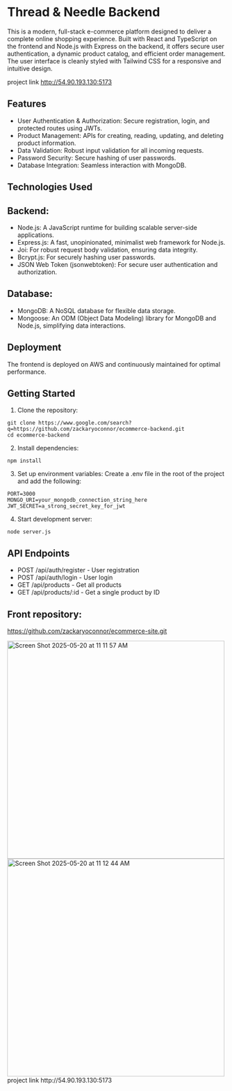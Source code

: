 # Thread & Needle Backend
This is a modern, full-stack e-commerce platform designed to deliver a complete online shopping experience. Built with React and TypeScript on the frontend and Node.js with Express on the backend, it offers secure user authentication, a dynamic product catalog, and efficient order management. The user interface is cleanly styled with Tailwind CSS for a responsive and intuitive design.

project link http://54.90.193.130:5173

## Features
- User Authentication & Authorization: Secure registration, login, and protected routes using JWTs.
- Product Management: APIs for creating, reading, updating, and deleting product information.
- Data Validation: Robust input validation for all incoming requests.
- Password Security: Secure hashing of user passwords.
- Database Integration: Seamless interaction with MongoDB.

## Technologies Used

## Backend:
- Node.js: A JavaScript runtime for building scalable server-side applications.
- Express.js: A fast, unopinionated, minimalist web framework for Node.js.
- Joi: For robust request body validation, ensuring data integrity.
- Bcrypt.js: For securely hashing user passwords.
- JSON Web Token (jsonwebtoken): For secure user authentication and authorization.

## Database:
- MongoDB: A NoSQL database for flexible data storage.
- Mongoose: An ODM (Object Data Modeling) library for MongoDB and Node.js, simplifying data interactions.

## Deployment
The frontend is deployed on AWS and continuously maintained for optimal performance.

## Getting Started
1. Clone the repository:
```
git clone https://www.google.com/search?q=https://github.com/zackaryoconnor/ecommerce-backend.git
cd ecommerce-backend
```

2. Install dependencies:
```
npm install
```

3. Set up environment variables:
Create a .env file in the root of the project and add the following:
```
PORT=3000
MONGO_URI=your_mongodb_connection_string_here
JWT_SECRET=a_strong_secret_key_for_jwt
```

4. Start development server:
```
node server.js
```

## API Endpoints
- POST /api/auth/register - User registration
- POST /api/auth/login - User login
- GET /api/products - Get all products
- GET /api/products/:id - Get a single product by ID



## Front repository:
https://github.com/zackaryoconnor/ecommerce-site.git

<img width="500" alt="Screen Shot 2025-05-20 at 11 11 57 AM" src="https://github.com/user-attachments/assets/35c17fbd-775f-491f-9b2f-f31ab85f889d"/>
<img width="500" alt="Screen Shot 2025-05-20 at 11 12 44 AM" src="https://github.com/user-attachments/assets/de995d16-1f31-4398-a9cc-a768905455b5"/>
project link http://54.90.193.130:5173
